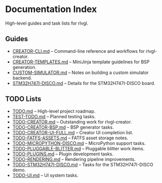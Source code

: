 <!--
docs/README.md - Index of project documentation and TODO lists.
-->
# Documentation Index

High-level guides and task lists for rlvgl.

## Guides
- [CREATOR-CLI.md](./CREATOR-CLI.md) – Command-line reference and workflows for rlvgl-creator.
- [CREATOR-TEMPLATES.md](./CREATOR-TEMPLATES.md) – MiniJinja template guidelines for BSP generation.
- [CUSTOM-SIMULATOR.md](./CUSTOM-SIMULATOR.md) – Notes on building a custom simulator backend.
- [STM32H747I-DISCO.md](./STM32H747I-DISCO.md) – Details for the STM32H747I-DISCO board.

## TODO Lists
- [TODO.md](./TODO.md) – High-level project roadmap.
- [TEST-TODO.md](./TEST-TODO.md) – Planned testing tasks.
- [TODO-CREATOR.md](./TODO-CREATOR.md) – Outstanding work for rlvgl-creator.
- [TODO-CREATOR-BSP.md](./TODO-CREATOR-BSP.md) – BSP generator tasks.
- [TODO-CREATOR-UI-FULL.md](./TODO-CREATOR-UI-FULL.md) – Creator UI completion list.
- [TODO-FATFS-ASSETS.md](./TODO-FATFS-ASSETS.md) – FATFS asset storage notes.
- [TODO-MICROPYTHON-DISCO.md](./TODO-MICROPYTHON-DISCO.md) – MicroPython support tasks.
- [TODO-PLUGGABLE-BLITTER.md](./TODO-PLUGGABLE-BLITTER.md) – Pluggable blitter work items.
- [TODO-PLUGINS.md](./TODO-PLUGINS.md) – Plugin development tasks.
- [TODO-RENDERING.md](./TODO-RENDERING.md) – Rendering pipeline improvements.
- [TODO-STM32H747I-DISCO.md](./TODO-STM32H747I-DISCO.md) – Tasks for the STM32H747I-DISCO demo.
- [TODO-UI.md](./TODO-UI.md) – UI system tasks.
